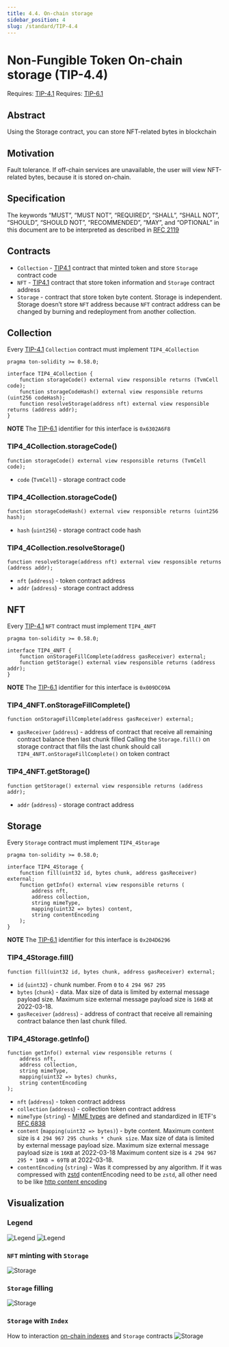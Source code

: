 ```yaml
---
title: 4.4. On-chain storage
sidebar_position: 4
slug: /standard/TIP-4.4
---
```


# Non-Fungible Token On-chain storage (TIP-4.4)
Requires: [TIP-4.1](1.md)
Requires: [TIP-6.1](./../TIP-6/1.md)

## Abstract
Using the Storage contract, you can store NFT-related bytes in blockchain

## Motivation
Fault tolerance. If off-chain services are unavailable, the user will view NFT-related bytes, because it is stored on-chain.

## Specification
The keywords “MUST”, “MUST NOT”, “REQUIRED”, “SHALL”, “SHALL NOT”, “SHOULD”, “SHOULD NOT”, “RECOMMENDED”, “MAY”, and “OPTIONAL” in this document are to be interpreted as described in [RFC 2119](https://datatracker.ietf.org/doc/html/rfc2119)

## Contracts
* `Collection` - [TIP4.1](1.md) contract that minted token and store `Storage` contract code
* `NFT` - [TIP4.1](1.md) contract that store token information and `Storage` contract address
* `Storage` - contract that store token byte content. Storage is independent. Storage doesn’t store `NFT` address because `NFT` contract address can be changed by burning and redeployment from another collection.

## Collection
Every [TIP-4.1](1.md) `Collection` contract must implement `TIP4_4Collection`
```solidity
pragma ton-solidity >= 0.58.0;

interface TIP4_4Collection {
    function storageCode() external view responsible returns (TvmCell code);
    function storageCodeHash() external view responsible returns (uint256 codeHash);
    function resolveStorage(address nft) external view responsible returns (address addr);
}
```
**NOTE** The [TIP-6.1](../TIP-6/1.md) identifier for this interface is `0x6302A6F8`

### TIP4_4Collection.storageCode()
```solidity
function storageCode() external view responsible returns (TvmCell code);
```
* `code` (`TvmCell`) - storage contract code

### TIP4_4Collection.storageCode()
```solidity
function storageCodeHash() external view responsible returns (uint256 hash);
```
* `hash` (`uint256`) - storage contract code hash

### TIP4_4Collection.resolveStorage()
```solidity
function resolveStorage(address nft) external view responsible returns (address addr);
```
* `nft` (`address`) - token contract address
* `addr` (`address`) - storage contract address

## NFT
Every [TIP-4.1](1.md) `NFT` contract must implement `TIP4_4NFT`
```solidity
pragma ton-solidity >= 0.58.0;

interface TIP4_4NFT {
    function onStorageFillComplete(address gasReceiver) external;
    function getStorage() external view responsible returns (address addr);
}
```
**NOTE** The [TIP-6.1](../TIP-6/1.md) identifier for this interface is `0x009DC09A`

### TIP4_4NFT.onStorageFillComplete()
```solidity
function onStorageFillComplete(address gasReceiver) external;
```
* `gasReceiver` (`address`) - address of contract that receive all remaining contract balance then last chunk filled
Calling the `Storage.fill()` on storage contract that fills the last chunk should call `TIP4_4NFT.onStorageFillComplete()` on token contract

### TIP4_4NFT.getStorage()
```solidity
function getStorage() external view responsible returns (address addr);
```
* `addr` (`address`) - storage contract address

## Storage
Every `Storage` contract must implement `TIP4_4Storage`
```solidity
pragma ton-solidity >= 0.58.0;

interface TIP4_4Storage {
    function fill(uint32 id, bytes chunk, address gasReceiver) external;
    function getInfo() external view responsible returns (
        address nft,
        address collection,
        string mimeType,
        mapping(uint32 => bytes) content,
        string contentEncoding
    );
}
```
**NOTE** The [TIP-6.1](../TIP-6/1.md) identifier for this interface is `0x204D6296`

### TIP4_4Storage.fill()
```solidity
function fill(uint32 id, bytes chunk, address gasReceiver) external;
```
* `id` (`uint32`) - chunk number. From `0` to `4 294 967 295`
* `bytes` (`chunk`) - data. Max size of data is limited by external message payload size. Maximum size external message payload size is `16KB` at 2022-03-18.
* `gasReceiver` (`address`) - address of contract that receive all remaining contract balance then last chunk filled.

### TIP4_4Storage.getInfo()
```solidity
function getInfo() external view responsible returns (
    address nft,
    address collection,
    string mimeType,
    mapping(uint32 => bytes) chunks,
    string contentEncoding
);
```

* `nft` (`address`) - token contract address
* `collection` (`address`) - collection token contract address
* `mimeType` (`string`) - [MIME types](https://developer.mozilla.org/en-US/docs/Web/HTTP/Basics_of_HTTP/MIME_types) are defined and standardized in IETF's [RFC 6838](https://datatracker.ietf.org/doc/html/rfc6838)
* `content` (`mapping(uint32 => bytes)`) - byte content. Maximum content size is `4 294 967 295 chunks * chunk size`. Max size of data is limited by external message payload size. Maximum size external message payload size is `16KB` at 2022-03-18 Maximum content size is `4 294 967 295 * 16KB ≈ 69TB` at 2022-03-18.
* `contentEncoding` (`string`) - Was it compressed by any algorithm. If it was compressed with [zstd](https://github.com/tonlabs/ever-sdk/blob/master/docs/reference/types-and-methods/mod_utils.md#compress_zstd) contentEncoding need to be `zstd`, all other need to be like [http content encoding](https://developer.mozilla.org/en-US/docs/Web/HTTP/Headers/Content-Encoding)

## Visualization
### Legend
![Legend](img/legend1.svg)
![Legend](img/legend2.svg)

### `NFT` minting with `Storage`
![Storage](img/storage1.svg)

### `Storage` filling
![Storage](img/storage2.svg)

### `Storage` with `Index`
How to interaction [on-chain indexes](3.md) and `Storage` contracts
![Storage](img/storage3.svg)

